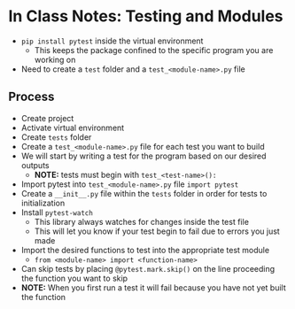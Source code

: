 # In Class Notes: Testing and Modules

* `pip install pytest` inside the virtual environment
  * This keeps the package confined to the specific program you are working on
* Need to create a `test` folder and a `test_<module-name>.py` file

## Process

* Create project
* Activate virtual environment
* Create `tests` folder
* Create a `test_<module-name>.py` file for each test you want to build
* We will start by writing a test for the program based on our desired outputs
  * **NOTE:** tests must begin with `test_<test-name>():`
* Import pytest into `test_<module-name>.py` file
  `import pytest`
* Create a `__init__.py` file within the `tests` folder in order for tests to initialization
* Install `pytest-watch`
  * This library always watches for changes inside the test file
  * This will let you know if your test begin to fail due to errors you just made
* Import the desired functions to test into the appropriate test module
  * `from <module-name> import <function-name>`
* Can skip tests by placing `@pytest.mark.skip()` on the line proceeding the function you want to skip
* **NOTE:** When you first run a test it will fail because you have not yet built the function
